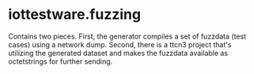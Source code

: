 # iottestware.fuzzing
Contains two pieces. First, the generator compiles a set of fuzzdata (test cases) using a network dump. Second, there is a ttcn3 project that's utilizing the generated dataset and makes the fuzzdata available as octetstrings for further sending.